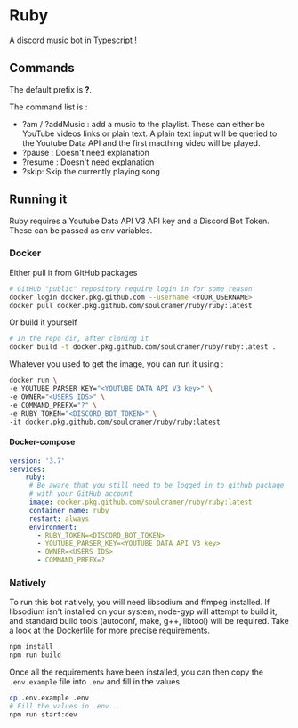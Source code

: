 # Ruby
A discord music bot in Typescript !

## Commands
The default prefix is **?**.

The command list is : 
 + ?am / ?addMusic : add a music to the playlist. These can either be YouTube videos links or plain text. 
    A plain text input will be queried to the Youtube Data API and the first macthing video will be played.
 + ?pause : Doesn't need explanation
 + ?resume : Doesn't need explanation
 + ?skip: Skip the currently playing song

## Running it 

Ruby requires a Youtube Data API V3 API key and a Discord Bot Token. These can be passed as env variables. 

### Docker

Either pull it from GitHub packages
```sh
# GitHub "public" repository require login in for some reason
docker login docker.pkg.github.com --username <YOUR_USERNAME>
docker pull docker.pkg.github.com/soulcramer/ruby/ruby:latest
```
Or build it yourself
```sh
# In the repo dir, after cloning it
docker build -t docker.pkg.github.com/soulcramer/ruby/ruby:latest . 
```

Whatever you used to get the image, you can run it using :
```sh
docker run \
-e YOUTUBE_PARSER_KEY="<YOUTUBE DATA API V3 key>" \
-e OWNER="<USERS IDS>" \
-e COMMAND_PREFX="?" \
-e RUBY_TOKEN="<DISCORD_BOT_TOKEN>" \
-it docker.pkg.github.com/soulcramer/ruby/ruby:latest
```

#### Docker-compose

```yml
version: '3.7'
services:
    ruby:
     # Be aware that you still need to be logged in to github package 
     # with your GitHub account
     image: docker.pkg.github.com/soulcramer/ruby/ruby:latest
     container_name: ruby
     restart: always
     environment:
       - RUBY_TOKEN=<DISCORD_BOT_TOKEN>
       - YOUTUBE_PARSER_KEY=<YOUTUBE DATA API V3 key>
       - OWNER=<USERS IDS>
       - COMMAND_PREFX=?
```

### Natively
To run this bot natively, you will need libsodium and ffmpeg installed. 
If libsodium isn't installed on your system, node-gyp will attempt to build it, and standard build tools
(autoconf, make, g++, libtool) will be required. Take a look at the Dockerfile for more precise requirements. 

```sh
npm install
npm run build
```

Once all the requirements have been installed, you can then copy the `.env.example` file 
into `.env` and fill in the values.

```sh
cp .env.example .env
# Fill the values in .env...
npm run start:dev
```